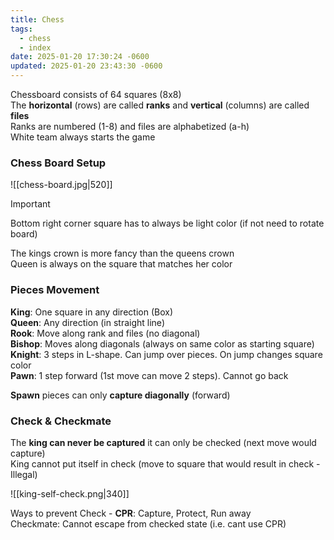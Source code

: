 ```yaml
---
title: Chess
tags:
  - chess
  - index
date: 2025-01-20 17:30:24 -0600
updated: 2025-01-20 23:43:30 -0600
---
```


Chessboard consists of 64 squares (8x8)  
The **horizontal** (rows) are called **ranks** and **vertical** (columns) are called **files**  
Ranks are numbered (1-8) and files are alphabetized (a-h)  
White team always starts the game  

### Chess Board Setup

![[chess-board.jpg|520]]

> [!IMPORTANT]
> Bottom right corner square has to always be light color (if not need to rotate board)

The kings crown is more fancy than the queens crown  
Queen is always on the square that matches her color  

### Pieces Movement

**King**: One square in any direction (Box)  
**Queen**: Any direction (in straight line)  
**Rook**: Move along rank and files (no diagonal)  
**Bishop**: Moves along diagonals (always on same color as starting square)   
**Knight**: 3 steps in L-shape. Can jump over pieces. On jump changes square color  
**Pawn**: 1 step forward (1st move can move 2 steps). Cannot go back  

**Spawn** pieces can only **capture diagonally** (forward)

### Check & Checkmate

The **king can never be captured** it can only be checked (next move would capture)  
King cannot put itself in check (move to square that would result in check - Illegal)

![[king-self-check.png|340]]

Ways to prevent Check - **CPR**: Capture, Protect, Run away  
Checkmate: Cannot escape from checked state (i.e. cant use CPR)  